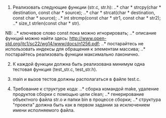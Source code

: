 1. Реализовать следующие функции (str.c, str.h):
..* char * strcpy(char * destination, const char * source);
..* char * strcat(char * destination, const char * source);
..* int strcmp(const char * str1, const char * str2);
..* size_t strlen(const char * str).

NB:
..* ключевое слово const пока можно игнорировать;
..* описание функций можно найти здесь: http://www.open-std.org/jtc1/sc22/wg14/www/docs/n1256.pdf;
..* постарайтесь не использовать индексы для обращения к элементам массива;
..* постарайтесь реализовать функции максимально лаконично.

2. К каждой функции должна быть реализована минимум одна тестовая функция (test_str.c, test_str.h).

3. main и вызов тестов должны располагаться в файле test.c.

4. Требование к структуре кода:
..* сборка командой make, удаление продуктов сборки с помощью цели clean;
..* генерирование объектного файла str.o и папки bin в процессе сборки;
..* структура "проекта" должна быть как в первом задании за исключением имени исполняемого файла.

